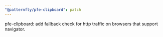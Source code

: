 ```yaml
---
"@patternfly/pfe-clipboard": patch
---
```


pfe-clipboard: add fallback check for http traffic on browsers that support navigator.
